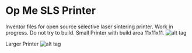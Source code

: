 Op Me SLS Printer
=================

Inventor files for open source selective laser sintering printer.  Work in progress.  Do not try to build.
Small Printer with build area 11x11x11.
![alt tag](https://raw.githubusercontent.com/opme/slscad/master/printermini.jpg)

Larger Printer
![alt tag](https://raw.githubusercontent.com/opme/slscad/master/printer.jpg)
